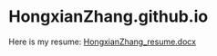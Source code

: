# HongxianZhang.github.io
Here is my resume:
[HongxianZhang_resume.docx](https://github.com/HongxianZhang/HongxianZhang.github.io/files/9862666/HongxianZhang_resume.docx)
